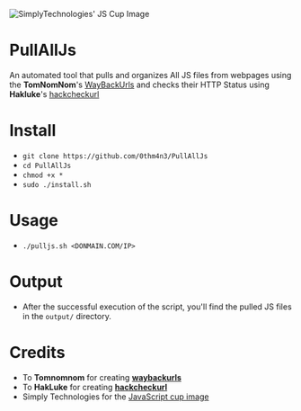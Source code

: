![SimplyTechnologies' JS Cup Image](https://images.squarespace-cdn.com/content/v1/58d20c79725e25b221549193/1521098155260-OD3QNLD1RK7DGPWMCUA6/ke17ZwdGBToddI8pDm48kNvT88LknE-K9M4pGNO0Iqd7gQa3H78H3Y0txjaiv_0fDoOvxcdMmMKkDsyUqMSsMWxHk725yiiHCCLfrh8O1z5QPOohDIaIeljMHgDF5CVlOqpeNLcJ80NK65_fV7S1USOFn4xF8vTWDNAUBm5ducQhX-V3oVjSmr829Rco4W2Uo49ZdOtO_QXox0_W7i2zEA/js.jpg?format=2500w)

# PullAllJs
An automated tool that pulls and organizes All JS files from webpages using the **TomNomNom**'s [WayBackUrls](https://github.com/tomnomnom/waybackurls) and checks their HTTP Status using **Hakluke**'s [hackcheckurl](https://github.com/hakluke/hakcheckurl)

# Install
- `git clone https://github.com/0thm4n3/PullAllJs`
- `cd PullAllJs`
- `chmod +x *`
- `sudo ./install.sh`

# Usage
- `./pulljs.sh <DONMAIN.COM/IP>`

# Output
- After the successful execution of the script, you'll find the pulled JS files in the `output/` directory. 

# Credits
- To **Tomnomnom** for creating [**waybackurls**](https://github.com/tomnomnom/waybackurls)
- To **HakLuke** for creating [**hackcheckurl**](https://github.com/hakluke/hakcheckurl)
- Simply Technologies for the [JavaScript cup image](https://images.squarespace-cdn.com/content/v1/58d20c79725e25b221549193/1521098155260-OD3QNLD1RK7DGPWMCUA6/ke17ZwdGBToddI8pDm48kNvT88LknE-K9M4pGNO0Iqd7gQa3H78H3Y0txjaiv_0fDoOvxcdMmMKkDsyUqMSsMWxHk725yiiHCCLfrh8O1z5QPOohDIaIeljMHgDF5CVlOqpeNLcJ80NK65_fV7S1USOFn4xF8vTWDNAUBm5ducQhX-V3oVjSmr829Rco4W2Uo49ZdOtO_QXox0_W7i2zEA/js.jpg?format=2500w)

